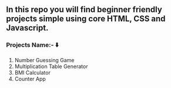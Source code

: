 ## In this repo you will find beginner friendly projects simple using core HTML, CSS and Javascript.

### Projects Name:- ⬇️

1. Number Guessing Game <br>
2. Multiplication Table Generator <br>
3. BMI Calculator <br>
4. Counter App <br>